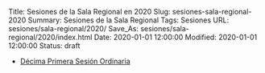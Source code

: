 Title: Sesiones de la Sala Regional en 2020
Slug: sesiones-sala-regional-2020
Summary: Sesiones de la Sala Regional
Tags: Sesiones
URL: sesiones/sala-regional/2020/
Save_As: sesiones/sala-regional/2020/index.html
Date: 2020-01-01 12:00:00
Modified: 2020-01-01 12:00:00
Status: draft

- [Décima Primera Sesión Ordinaria](decima-primera-sesion-ordinaria/)



